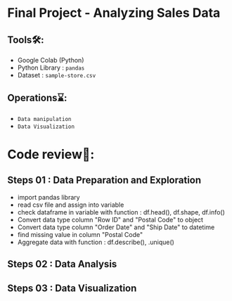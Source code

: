 # Final Project - Analyzing Sales Data

## Tools🛠️:
- Google Colab (Python)
- Python Library : `pandas`
- Dataset : `sample-store.csv`

## Operations⌛:
- `Data manipulation`
- `Data Visualization`

# Code review🔎:

## Steps 01 : Data Preparation and Exploration
- import pandas library
- read csv file and assign into variable
- check dataframe in variable with function : df.head(), df.shape, df.info()
- Convert data type column "Row ID" and "Postal Code" to object
- Convert data type column "Order Date" and "Ship Date" to datetime
- find missing value in column "Postal Code"
- Aggregate data with function : df.describe(), .unique()  

## Steps 02 : Data Analysis 


## Steps 03 : Data Visualization



